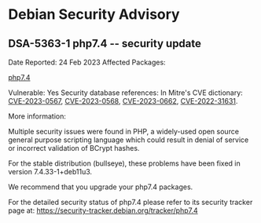 
Debian Security Advisory
========================


DSA-5363-1 php7.4 -- security update
------------------------------------



Date Reported:
24 Feb 2023
Affected Packages:

[php7.4](https://packages.debian.org/src:php7.4)

Vulnerable:
Yes
Security database references:
In Mitre's CVE dictionary: [CVE-2023-0567](https://security-tracker.debian.org/tracker/CVE-2023-0567), [CVE-2023-0568](https://security-tracker.debian.org/tracker/CVE-2023-0568), [CVE-2023-0662](https://security-tracker.debian.org/tracker/CVE-2023-0662), [CVE-2022-31631](https://security-tracker.debian.org/tracker/CVE-2022-31631).  

More information:

Multiple security issues were found in PHP, a widely-used open source
general purpose scripting language which could result in denial of
service or incorrect validation of BCrypt hashes.


For the stable distribution (bullseye), these problems have been fixed in
version 7.4.33-1+deb11u3.


We recommend that you upgrade your php7.4 packages.


For the detailed security status of php7.4 please refer to
its security tracker page at:
<https://security-tracker.debian.org/tracker/php7.4>





